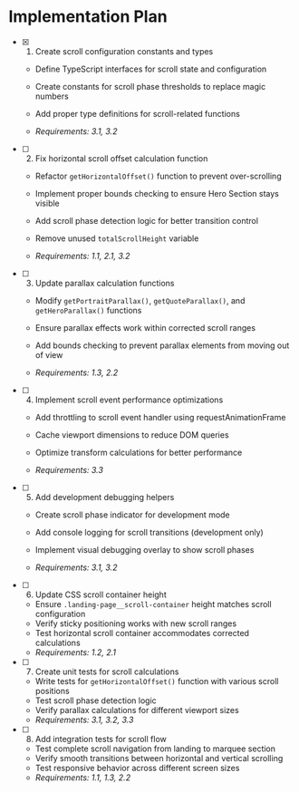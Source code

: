 # Implementation Plan

- [x] 1. Create scroll configuration constants and types



  - Define TypeScript interfaces for scroll state and configuration
  - Create constants for scroll phase thresholds to replace magic numbers
  - Add proper type definitions for scroll-related functions


  - _Requirements: 3.1, 3.2_

- [ ] 2. Fix horizontal scroll offset calculation function
  - Refactor `getHorizontalOffset()` function to prevent over-scrolling
  - Implement proper bounds checking to ensure Hero Section stays visible


  - Add scroll phase detection logic for better transition control
  - Remove unused `totalScrollHeight` variable
  - _Requirements: 1.1, 2.1, 3.2_



- [ ] 3. Update parallax calculation functions
  - Modify `getPortraitParallax()`, `getQuoteParallax()`, and `getHeroParallax()` functions
  - Ensure parallax effects work within corrected scroll ranges
  - Add bounds checking to prevent parallax elements from moving out of view


  - _Requirements: 1.3, 2.2_

- [ ] 4. Implement scroll event performance optimizations
  - Add throttling to scroll event handler using requestAnimationFrame


  - Cache viewport dimensions to reduce DOM queries
  - Optimize transform calculations for better performance
  - _Requirements: 3.3_



- [ ] 5. Add development debugging helpers
  - Create scroll phase indicator for development mode
  - Add console logging for scroll transitions (development only)
  - Implement visual debugging overlay to show scroll phases



  - _Requirements: 3.1, 3.2_

- [ ] 6. Update CSS scroll container height
  - Ensure `.landing-page__scroll-container` height matches scroll configuration
  - Verify sticky positioning works with new scroll ranges
  - Test horizontal scroll container accommodates corrected calculations
  - _Requirements: 1.2, 2.1_

- [ ] 7. Create unit tests for scroll calculations
  - Write tests for `getHorizontalOffset()` function with various scroll positions
  - Test scroll phase detection logic
  - Verify parallax calculations for different viewport sizes
  - _Requirements: 3.1, 3.2, 3.3_

- [ ] 8. Add integration tests for scroll flow
  - Test complete scroll navigation from landing to marquee section
  - Verify smooth transitions between horizontal and vertical scrolling
  - Test responsive behavior across different screen sizes
  - _Requirements: 1.1, 1.3, 2.2_
